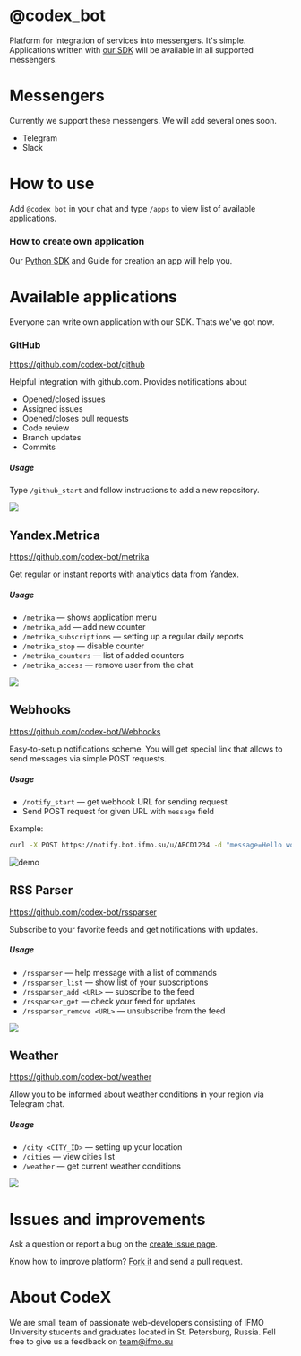 # @codex_bot
Platform for integration of services into messengers. It's simple. Applications written with [our SDK](https://github.com/codex-bot/sdk-python) will be available in all supported messengers.

# Messengers
Currently we support these messengers. We will add several ones soon.

- Telegram
- Slack

# How to use

Add `@codex_bot` in your chat and type `/apps` to view list of available applications.

### How to create own application

Our [Python SDK](https://github.com/codex-bot/sdk-python) and Guide for creation an app will help you.

# Available applications
Everyone can write own application with our SDK. Thats we've got now.

### GitHub
https://github.com/codex-bot/github

Helpful integration with github.com. Provides notifications about
- Opened/closed issues
- Assigned issues
- Opened/closes pull requests
- Code review
- Branch updates
- Commits

##### Usage
Type `/github_start` and follow instructions to add a new repository.

![](https://capella.pics/de15cea7-d234-4ddb-9923-c76fa0ec803a)

## Yandex.Metrica
https://github.com/codex-bot/metrika

Get regular or instant reports with analytics data from Yandex.

##### Usage
- `/metrika` — shows application menu
- `/metrika_add` — add new counter
- `/metrika_subscriptions` — setting up a regular daily reports
- `/metrika_stop` — disable counter
- `/metrika_counters` — list of added counters
- `/metrika_access` — remove user from the chat

![](https://capella.pics/52a46a39-4573-4597-a0a1-9ac6d7e87120)

## Webhooks
https://github.com/codex-bot/Webhooks

Easy-to-setup notifications scheme. You will get special link that allows to send messages via simple POST requests.

##### Usage
- `/notify_start` — get webhook URL for sending request
- Send POST request for given URL with `message` field

Example:
```bash
curl -X POST https://notify.bot.ifmo.su/u/ABCD1234 -d "message=Hello world"
```

![demo](https://user-images.githubusercontent.com/15448200/29435981-1c1e223e-83b2-11e7-8ee0-a3568b40ed7b.gif "You'll get message Hello world in telegram chat")

## RSS Parser
https://github.com/codex-bot/rssparser

Subscribe to your favorite feeds and get notifications with updates.

##### Usage
- `/rssparser` — help message with a list of commands
- `/rssparser_list` — show list of your subscriptions
- `/rssparser_add <URL>` — subscribe to the feed
- `/rssparser_get` — check your feed for updates
- `/rssparser_remove <URL>` — unsubscribe from the feed

![](https://capella.pics/0f595425-82e6-4793-a342-875b189f05d8)

## Weather
https://github.com/codex-bot/weather

Allow you to be informed about weather conditions in your region via Telegram chat.

##### Usage
- `/city <CITY_ID>` — setting up your location
- `/cities` — view cities list
- `/weather` — get current weather conditions

![](https://capella.pics/3ee93508-ef47-4c61-9c2f-988e2e6d9b93)

# Issues and improvements

Ask a question or report a bug on the [create issue page](https://github.com/codex-team/codex.bot/issues/new).

Know how to improve platform? [Fork it](https://github.com/codex-team/codex.bot) and send a pull request.

# About CodeX

We are small team of passionate web-developers consisting of IFMO University students and graduates located in St. Petersburg, Russia. Fell free to give us a feedback on  [team@ifmo.su](mailto:team@ifmo.su)

